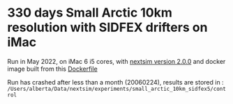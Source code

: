 # 330 days Small Arctic 10km resolution with SIDFEX drifters on iMac


Run in May 2022, on iMac 6 i5 cores, with [nextsim version 2.0.0](https://github.com/nansencenter/nextsim/tree/2.0.0) and docker image built from this [Dockerfile](https://github.com/nansencenter/nextsim/blob/2.0.0/Dockerfile)

Run has crashed after less than a month (20060224), results are stored in : ```/Users/alberta/Data/nextsim/experiments/small_arctic_10km_sidfex5/control```
